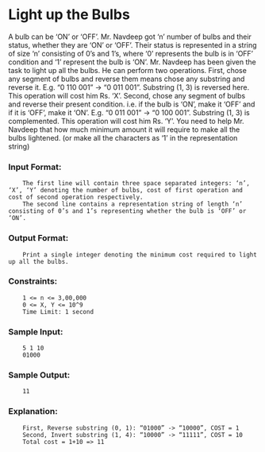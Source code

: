 # Light up the Bulbs
A bulb can be ‘ON’ or ‘OFF’. Mr. Navdeep got ‘n’ number of bulbs and their status, whether they are ‘ON’ or ‘OFF’. Their status is represented in a string of size ‘n’ consisting of 0’s and 1’s, where ‘0’ represents the bulb is in ‘OFF’ condition and ‘1’ represent the bulb is ‘ON’. Mr. Navdeep has been given the task to light up all the bulbs.
He can perform two operations.
First, chose any segment of bulbs and reverse them means chose any substring and reverse it. E.g. “0 110 001” -> “0 011 001”. Substring (1, 3) is reversed here. This operation will cost him Rs. ‘X’.
Second, chose any segment of bulbs and reverse their present condition. i.e. if the bulb is ‘ON’, make it ‘OFF’ and if it is ‘OFF’, make it ‘ON’. E.g. “0 011 001” -> “0 100 001”. Substring (1, 3) is complemented. This operation will cost him Rs. ‘Y’.
You need to help Mr. Navdeep that how much minimum amount it will require to make all the bulbs lightened. (or make all the characters as ‘1’ in the representation string)
### Input Format:
```
    The first line will contain three space separated integers: ‘n’, ‘X’, ‘Y’ denoting the number of bulbs, cost of first operation and cost of second operation respectively.
    The second line contains a representation string of length ‘n’ consisting of 0’s and 1’s representing whether the bulb is ‘OFF’ or ‘ON’.
```
### Output Format:
```
    Print a single integer denoting the minimum cost required to light up all the bulbs.
```
### Constraints:
```
    1 <= n <= 3,00,000
    0 <= X, Y <= 10^9
    Time Limit: 1 second
```
### Sample Input:
```
    5 1 10
    01000
```
### Sample Output:
```
    11
```
### Explanation:
```
    First, Reverse substring (0, 1): “01000” -> “10000”, COST = 1
    Second, Invert substring (1, 4): “10000” -> “11111”, COST = 10
    Total cost = 1+10 => 11
```